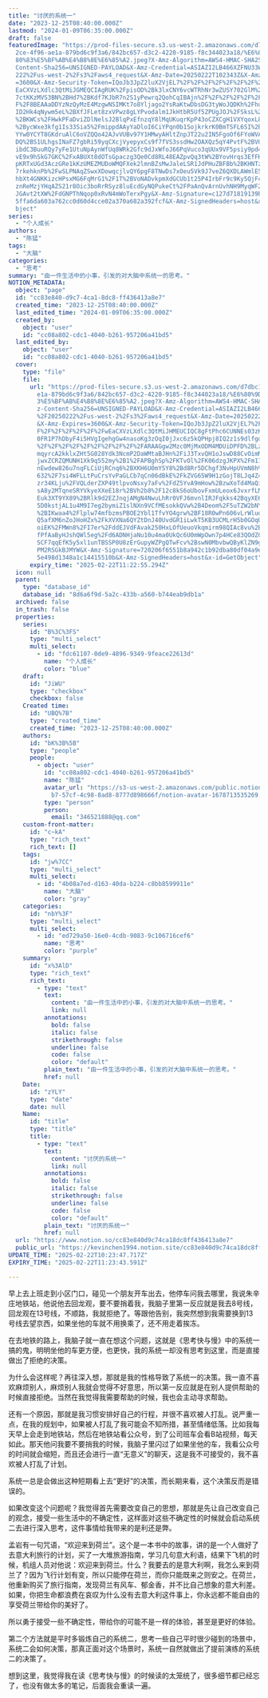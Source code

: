 ```yaml
---
title: "讨厌的系统一"
date: "2023-12-25T08:40:00.000Z"
lastmod: "2024-01-09T06:35:00.000Z"
draft: false
featuredImage: "https://prod-files-secure.s3.us-west-2.amazonaws.com/d7dbc101-8\
  2ce-4f96-ae1a-879bd6c9f3a6/842bc657-d3c2-4220-9185-f8c344023a18/%E6%80%9D%E8%\
  80%83%E5%BF%AB%E4%B8%8E%E6%85%A2.jpeg?X-Amz-Algorithm=AWS4-HMAC-SHA256&X-Amz-\
  Content-Sha256=UNSIGNED-PAYLOAD&X-Amz-Credential=ASIAZI2LB466XZFNU33W%2F20250\
  222%2Fus-west-2%2Fs3%2Faws4_request&X-Amz-Date=20250222T102343Z&X-Amz-Expires\
  =3600&X-Amz-Security-Token=IQoJb3JpZ2luX2VjEL7%2F%2F%2F%2F%2F%2F%2F%2F%2F%2Fw\
  EaCXVzLXdlc3QtMiJGMEQCIAgRUK%2FpisOD%2Bk3lxCNY6vcWTRhNr3wZUSY702GlM%2BGdAiA2X\
  7ctKKzMVS3BN%2BHd7%2BKdf7KJbR7n2S1yPewrq2QohCqIBAjn%2F%2F%2F%2F%2F%2F%2F%2F%2\
  F%2F8BEAAaDDYzNzQyMzE4MzgwNSIMKt7o8Yljago2YsRaKtwDbsDG3tyWoJQDKh%2FhuoU4ro9H5\
  ID2Hk4qNywm5eL%2BXfJFLet8zxVPwz8gLYPvodalm1JkHtbR5Uf5ZPUgJOJ%2FSksL%2B%2B7aKg\
  %2BKWCs%2FHwkPFaDviZDlNelsJ2BlqPxEfnzqY8lMqUKuqrKpP43oCZXCgH1VXYqoxL809Fbp2KS\
  %2BycWxe3kfg1Is33Sia5%2FmippdAAyYaDloI6CiYPqn0b1SojkrkrK0BmTSFL6SI%2BHpPQs%2B\
  YYw0YCYT8GKdruAlC6oVZQQo42AJvVUBv97Y1HMwyAHltZnpJT22u2IN5FgoOf6FYoWVArHJ8EvCD\
  DQ%2BS1ULhgsINaFZ7gbRi59yqCXcjVyepyxCs9f7fVS3ssdHw2OAXQz5qY4PvtF%2BV0I4xHLIty\
  ibdC3BuuRQy7yFe1UtuNpAynWfUq8WRk2Gfc9dJxWfoJ66PqVuco3qUUx9VF5psiy9pd4oDV2A55u\
  vE9x9hSkG7GKC%2FxABUXt8dOTsGpaczg3Qe0Cd8RL48EAZpvQq3tW%2BYovHrqs3EfFK9ZQp02lk\
  pKRTxUGd3AczGRe1kKzUMEZMUDoWMQFXek2lmnBZsMwJaleLSR1JdPHuZBFBb%2BKHNTzYc8l3Mvu\
  7rkehknPb%2FwSLPNAqZSwxXDowqcjlvQY6pgF8TNwDs7xOeu5Vk9J7veZ6QXDLAWmlE5jV4sJ1w9\
  hbXt4GNKKizcHPsxMG6FqMrG1%2F1T%2BVoNADvkpmXdGCUb1t25P4IrbFr9c9Ky5QjFc0ByLNZLY\
  znReMzjYHqAZS21r8Oic3boRrRSyz8luEcdGyNQPukeCt%2FPaAnQvArnUvhNH9MyqWF2%2FBnUXo\
  JGAvt2tXW%2FdGNPThNqop0xRvN4mWoTerxPgy&X-Amz-Signature=c127d71819139b83f6f87f\
  5ffa6da603a762cc0d60d4cce02a370a682a392fcf&X-Amz-SignedHeaders=host&x-id=GetO\
  bject"
series:
  - "个人成长"
authors:
  - "陈猛"
tags:
  - "大脑"
categories:
  - "思考"
summary: "由一件生活中的小事，引发的对大脑中系统一的思考。"
NOTION_METADATA:
  object: "page"
  id: "cc83e840-d9c7-4ca1-8dc8-ff436413a8e7"
  created_time: "2023-12-25T08:40:00.000Z"
  last_edited_time: "2024-01-09T06:35:00.000Z"
  created_by:
    object: "user"
    id: "cc08a802-cdc1-4040-b261-957206a41bd5"
  last_edited_by:
    object: "user"
    id: "cc08a802-cdc1-4040-b261-957206a41bd5"
  cover:
    type: "file"
    file:
      url: "https://prod-files-secure.s3.us-west-2.amazonaws.com/d7dbc101-82ce-4f96-a\
        e1a-879bd6c9f3a6/842bc657-d3c2-4220-9185-f8c344023a18/%E6%80%9D%E8%80%8\
        3%E5%BF%AB%E4%B8%8E%E6%85%A2.jpeg?X-Amz-Algorithm=AWS4-HMAC-SHA256&X-Am\
        z-Content-Sha256=UNSIGNED-PAYLOAD&X-Amz-Credential=ASIAZI2LB466YV2VJG7T\
        %2F20250222%2Fus-west-2%2Fs3%2Faws4_request&X-Amz-Date=20250222T102255Z\
        &X-Amz-Expires=3600&X-Amz-Security-Token=IQoJb3JpZ2luX2VjEL7%2F%2F%2F%2\
        F%2F%2F%2F%2F%2F%2FwEaCXVzLXdlc3QtMiJHMEUCIQC8gFtPhc6CUNNEs03zKnUshMm0M\
        0FR1P7hDbyF4i5HVgIgehgGw4nasoKg3zOqI0jJxc6z5kQPHpj8IQ2z1s9dlfgqiAQI5%2F\
        %2F%2F%2F%2F%2F%2F%2F%2F%2F%2FARAAGgw2Mzc0MjMxODM4MDUiDPFD%2BLz1uoegNqr\
        mqyrcA2kklxZHt5G028Ydk3NcmP2DaWMtaBJHn%2FiJ3TxvQH1oJswD88CvOimMUu1sVdFC\
        jwxZCRZQMUNH1Xk9q552my%2B1%2FAPBghSp%2FKTvOl%2FK06dzgJKPX%2Fm17ef%2FLMx\
        nEwdew826u7nqFLCiUjRCnq6%2BXKH6U0mYSY8%2Bd8Rr5DChgf3NvHpUVmN8h%2BdZj0tm\
        632%2F7si4WFLLtPuCrsYvPaGLCb7qCn06dBkE%2FkZVG65W9H1zGojT8LJq4Z4Cen1exwl\
        zr34KLju%2FVQLderZXP49tlpvoNsxy7aFv%2FdZ5YvA9mHow%2BzwXoTd4MaQi%2B7nTxd\
        sA8y2MTqneSRYVkyeXXeE18r%2BVh2b8%2F12c8kS6oUbovFxmULeox6JvxrfLMUcGQ8DMe\
        Euk3XT9YX89%2BRlk9d2EZJnqjAMgN4NwuLhRr0VFJ6mvnlIRJFqkks42BqyXE6IPQlLpYG\
        5D0kstjAL1u4M9I7eg2bymiZ1slNXn9VCfMEsokkQVw%2B4Deom%2F5uTZW2bNYcki1R8mZ\
        %2BIKwaa4%2Flplw74mfbzmsPBOE2Ybl1TfvYO4grw%2BF18R0wPn606vLrWluduazoQ2sv\
        Q5afXM6nZoJHoHZx%2FkXVXNa6QYZtDnJ40UvdGR1iLwkT5KB3UCMLrH5b0GOqUBypDd4f0\
        oiEK%2FMWn8%2FI7er%2FddEJVdFAvak250HxLOfUeuoVkqmirm98QIAc8vu%2BmcHBIeLB\
        fPfAaByHJshQWl5eg%2Fd6ADNHjaNu10u4ma0UkQc6U0mWpOwn7p4HCe83QOdZCkMwm2zZx\
        SCF7qqEfK5y5xl1unTBSSP0U8zErGupyWZPgQTwFcv%2BswN0MbvbwQByKlZN9gXVWlk0dj\
        PM2RSGkBJMYW&X-Amz-Signature=720206f6551b8a942c1b92dba80df04a9ec864820d\
        5e498d1348a1c14415510b&X-Amz-SignedHeaders=host&x-id=GetObject"
      expiry_time: "2025-02-22T11:22:55.294Z"
  icon: null
  parent:
    type: "database_id"
    database_id: "8d6a6f9d-5a2c-433b-a560-b744eab9db1a"
  archived: false
  in_trash: false
  properties:
    series:
      id: "B%3C%3FS"
      type: "multi_select"
      multi_select:
        - id: "fdc61107-0de9-4896-9349-9feace22613d"
          name: "个人成长"
          color: "blue"
    draft:
      id: "JiWU"
      type: "checkbox"
      checkbox: false
    Created time:
      id: "UBQ%7B"
      type: "created_time"
      created_time: "2023-12-25T08:40:00.000Z"
    authors:
      id: "bK%3B%5B"
      type: "people"
      people:
        - object: "user"
          id: "cc08a802-cdc1-4040-b261-957206a41bd5"
          name: "陈猛"
          avatar_url: "https://s3-us-west-2.amazonaws.com/public.notion-static.com/775523\
            b7-57cf-4c98-8ad8-8777d898666f/notion-avatar-1678713535269.png"
          type: "person"
          person:
            email: "346521888@qq.com"
    custom-front-matter:
      id: "c~kA"
      type: "rich_text"
      rich_text: []
    tags:
      id: "jw%7CC"
      type: "multi_select"
      multi_select:
        - id: "4b08a7ed-d163-40da-b224-c8bb8599911e"
          name: "大脑"
          color: "gray"
    categories:
      id: "nbY%3F"
      type: "multi_select"
      multi_select:
        - id: "ed729a50-16e0-4cdb-9083-9c106716cef6"
          name: "思考"
          color: "purple"
    summary:
      id: "x%3AlD"
      type: "rich_text"
      rich_text:
        - type: "text"
          text:
            content: "由一件生活中的小事，引发的对大脑中系统一的思考。"
            link: null
          annotations:
            bold: false
            italic: false
            strikethrough: false
            underline: false
            code: false
            color: "default"
          plain_text: "由一件生活中的小事，引发的对大脑中系统一的思考。"
          href: null
    Date:
      id: "zYLY"
      type: "date"
      date: null
    Name:
      id: "title"
      type: "title"
      title:
        - type: "text"
          text:
            content: "讨厌的系统一"
            link: null
          annotations:
            bold: false
            italic: false
            strikethrough: false
            underline: false
            code: false
            color: "default"
          plain_text: "讨厌的系统一"
          href: null
  url: "https://www.notion.so/cc83e840d9c74ca18dc8ff436413a8e7"
  public_url: "https://kevinchen1994.notion.site/cc83e840d9c74ca18dc8ff436413a8e7"
UPDATE_TIME: "2025-02-22T10:23:47.717Z"
EXPIRY_TIME: "2025-02-22T11:23:43.591Z"

---
```

<link rel="stylesheet" href="https://cdn.jsdelivr.net/npm/katex@0.16.2/dist/katex.min.css" integrity="sha384-bYdxxUwYipFNohQlHt0bjN/LCpueqWz13HufFEV1SUatKs1cm4L6fFgCi1jT643X" crossorigin="anonymous">


早上去上班走到小区门口，碰见一个朋友开车出去，他停车问我去哪里，我说朱辛庄地铁站，他说他去回龙观，要不要捎着我，我脑子里第一反应就是我去8号线，回龙观在13号线，不顺路，我就拒绝了。等跟他告别，我突然想到我需要换到13号线去望京西，如果坐他的车就不用换乘了，还不用走着挨冻。


在去地铁的路上，我脑子就一直在想这个问题，这就是《思考快与慢》中的系统一搞的鬼，明明坐他的车更方便，也更快，我的系统一却没有思考到这里，而是直接做出了拒绝的决策。


为什么会这样呢？再往深入想，那就是我的性格导致了系统一的决策。我一直不喜欢麻烦别人，麻烦别人我就会觉得不好意思，所以第一反应就是在别人提供帮助的时候直接拒绝。当然在我觉得我需要帮助的时候，我也会主动寻求帮助。


还有一个原因，那就是我习惯安排好自己的行程，并很不喜欢被人打乱。说严重一点，在我的规划中，如果被人打乱了我可能会不知所措，甚至情绪低落。比如我每天早上会走到地铁站，然后在地铁站看公众号，到了公司班车会看B站视频，每天如此。那天他问我要不要捎我的时候，我脑子里闪过了如果坐他的车，我看公众号的时间就会缩短，而且还会进行一直“无意义”的聊天，这是我不可接受的，我不喜欢被人打乱了计划。


系统一总是会做出这种短期看上去“更好”的决策，而长期来看，这个决策反而是错误的。


如果改变这个问题呢？我觉得首先需要改变自己的思想，那就是先让自己改变自己的观念，接受一些生活中的不确定性，这样面对这些不确定性的时候就会启动系统二去进行深入思考，这件事情给我带来的是利还是弊。


孟岩有一句咒语，“欢迎来到荷兰”。这个是一本书中的故事，讲的是一个人做好了去意大利旅行的计划，买了一大堆旅游指南，学习几句意大利语，结果下飞机的时候，机组人员对他说：欢迎来到荷兰。什么？我要去的是意大利啊，我怎么来到荷兰了？因为飞行计划有变，所以只能停在荷兰，而你只能既来之则安之。在荷兰，他重新购买了旅行指南，发现荷兰有风车、郁金香，并不比自己想象的意大利差。如果，你把生命都浪费在哀叹为什么没有去意大利这件事上，你永远都不能自由的享受荷兰带给你的美好了。


所以勇于接受一些不确定性，带给你的可能不是一样的体验，甚至是更好的体验。


第二个方法就是平时多锻炼自己的系统二，思考一些自己平时很少碰到的场景中，系统二会如何决策，那真正面对这个场景时，系统一自然就做出了提前演练的系统二的决策了。


想到这里，我觉得我在读《思考快与慢》的时候读的太笼统了，很多细节都已经忘了，也没有做太多的笔记，后面我会重读一遍。

